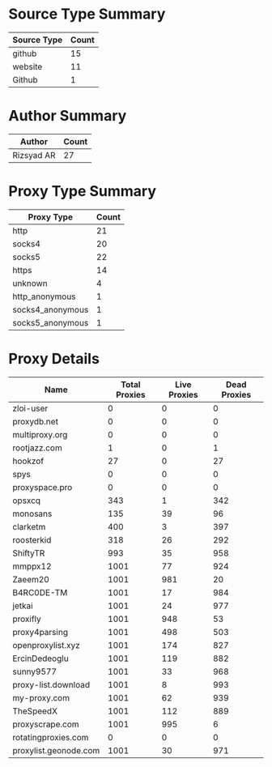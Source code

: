 # Source Type Summary

| Source Type | Count |
|-------------|-------|
| github | 15 |
| website | 11 |
| Github | 1 |


# Author Summary

| Author | Count |
|--------|-------|
| Rizsyad AR | 27 |


# Proxy Type Summary

| Proxy Type | Count |
|------------|-------|
| http | 21 |
| socks4 | 20 |
| socks5 | 22 |
| https | 14 |
| unknown | 4 |
| http_anonymous | 1 |
| socks4_anonymous | 1 |
| socks5_anonymous | 1 |


# Proxy Details

| Name | Total Proxies | Live Proxies | Dead Proxies |
|------|---------------|--------------|---------------|
| zloi-user | 0 | 0 | 0 |
| proxydb.net | 0 | 0 | 0 |
| multiproxy.org | 0 | 0 | 0 |
| rootjazz.com | 1 | 0 | 1 |
| hookzof | 27 | 0 | 27 |
| spys | 0 | 0 | 0 |
| proxyspace.pro | 0 | 0 | 0 |
| opsxcq | 343 | 1 | 342 |
| monosans | 135 | 39 | 96 |
| clarketm | 400 | 3 | 397 |
| roosterkid | 318 | 26 | 292 |
| ShiftyTR | 993 | 35 | 958 |
| mmppx12 | 1001 | 77 | 924 |
| Zaeem20 | 1001 | 981 | 20 |
| B4RC0DE-TM | 1001 | 17 | 984 |
| jetkai | 1001 | 24 | 977 |
| proxifly | 1001 | 948 | 53 |
| proxy4parsing | 1001 | 498 | 503 |
| openproxylist.xyz | 1001 | 174 | 827 |
| ErcinDedeoglu | 1001 | 119 | 882 |
| sunny9577 | 1001 | 33 | 968 |
| proxy-list.download | 1001 | 8 | 993 |
| my-proxy.com | 1001 | 62 | 939 |
| TheSpeedX | 1001 | 112 | 889 |
| proxyscrape.com | 1001 | 995 | 6 |
| rotatingproxies.com | 0 | 0 | 0 |
| proxylist.geonode.com | 1001 | 30 | 971 |
